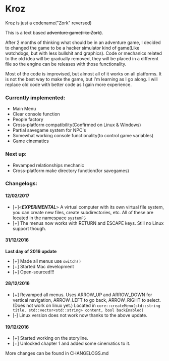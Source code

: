 Kroz
====

Kroz is just a codename("Zork" reversed)

This is a text based ~~adventure game(like Zork)~~.

After 2 months of thinking what should be in an adventure game, I decided to changed the game to be a hacker simulator kind of game(Like watchdogs, but with less bullshit and graphics). Code or mechanics related to the old idea will be gradually removed, they will be placed in a different file so the engine can be releases with those functionality.

Most of the code is improvised, but almost all of it works on all platforms. It is not the best way to make the game, but I'm learning as I go along. I will replace old code with better code as I gain more experience.

### Currently implemented:
 * Main Menu
 * Clear console function
 * People factory
 * Cross-platform compatibility(Confirmed on Linux & Windows)
 * Partial savegame system for NPC's
 * Somewhat working console functionality(to control game variables)
 * Game cinematics

### Next up:
 * Revamped relationships mechanic
 * Cross-platform make directory function(for savegames)

### Changelogs:

#### 12/02/2017
 * [+]<***EXPERIMENTAL***> A virtual computer with its own virtual file system, you can create new files, create subdirectories, etc. All of these are located in the namespace ```systemFS```
 * [+] The menus now works with RETURN and ESCAPE keys. Still no Linux support though.

#### 31/12/2016
 **Last day of 2016 update**
 * [+] Made all menus use ```switch()```
 * [+] Started Mac development
 * [+] Open-sourced!!!

#### 28/12/2016
 * [+] Revamped all menus. Uses ARROW_UP and ARROW_DOWN for vertical navigation, ARROW_LEFT to go back, ARROW_RIGHT to select.(Does not work on linux yet.) Located in ```core::createMenu(std::string title, std::vector<std::string> content, bool backEnabled)```
 * [-] Linux version does not work now thanks to the above update.

#### 19/12/2016
 * [+] Started working on the storyline.
 * [+] Unlocked chapter 1 and added some cinematics to it.

More changes can be found in CHANGELOGS.md